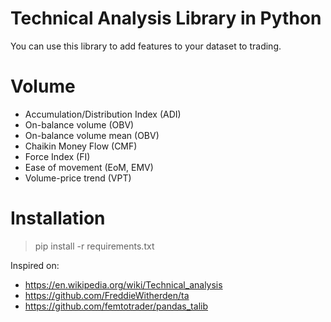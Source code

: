 # Technical Analysis Library in Python

You can use this library to add features to your dataset to trading.

# Volume

* Accumulation/Distribution Index (ADI)
* On-balance volume (OBV)
* On-balance volume mean (OBV)
* Chaikin Money Flow (CMF)
* Force Index (FI)
* Ease of movement (EoM, EMV)
* Volume-price trend (VPT)

# Installation

> pip install -r requirements.txt

Inspired on:

* https://en.wikipedia.org/wiki/Technical_analysis
* https://github.com/FreddieWitherden/ta
* https://github.com/femtotrader/pandas_talib
